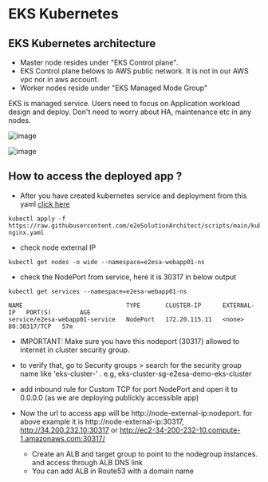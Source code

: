 # EKS Kubernetes 

## EKS Kubernetes architecture
- Master node resides under "EKS Control plane". 
- EKS Control plane belows to AWS public network. It is not in our AWS vpc nor in aws account. 
- Worker nodes reside under "EKS Managed Mode Group"
  
EKS is managed service. Users need to focus on Application workload design and deploy. Don't need to worry about HA, maintenance etc in any nodes. 

![image](https://user-images.githubusercontent.com/62712515/200024539-70044eb4-b262-4985-9f05-531cb3a0c041.png)

![image](https://user-images.githubusercontent.com/62712515/200707166-2c706320-1978-4eb9-b3b3-717819608562.png)

## How to access the deployed app ?

- After you have created kubernetes service and deployment from this yaml [click here](https://raw.githubusercontent.com/e2eSolutionArchitect/scripts/main/kubernetes/deployment/deployment-nginx.yaml)

```
kubectl apply -f https://raw.githubusercontent.com/e2eSolutionArchitect/scripts/main/kubernetes/deployment/deployment-nginx.yaml
```
- check node external IP
```
kubectl get nodes -o wide --namespace=e2esa-webapp01-ns
```

- check the NodePort from service, here it is 30317 in below output
```
kubectl get services --namespace=e2esa-webapp01-ns

NAME                             TYPE       CLUSTER-IP      EXTERNAL-IP   PORT(S)        AGE
service/e2esa-webapp01-service   NodePort   172.20.115.11   <none>        80:30317/TCP   57m
```

- IMPORTANT: Make sure you have this nodeport (30317) allowed to internet in cluster security group. 
- to verify that, go to Security groups > search for the security group name like 'eks-cluster-<your-cluster-name>' . e.g, eks-cluster-sg-e2esa-demo-eks-cluster
- add inbound rule for Custom TCP for port NodePort and open it to 0.0.0.0 (as we are deploying publickly accessible app)

- Now the url to access app will be http://node-external-ip:nodeport. for above example it is http://node-external-ip:30317, http://34.200.232.10:30317 or http://ec2-34-200-232-10.compute-1.amazonaws.com:30317/
  
  - Create an ALB and target group to point to the nodegroup instances. and access through ALB DNS link
  - You can add ALB in Route53 with a domain name

